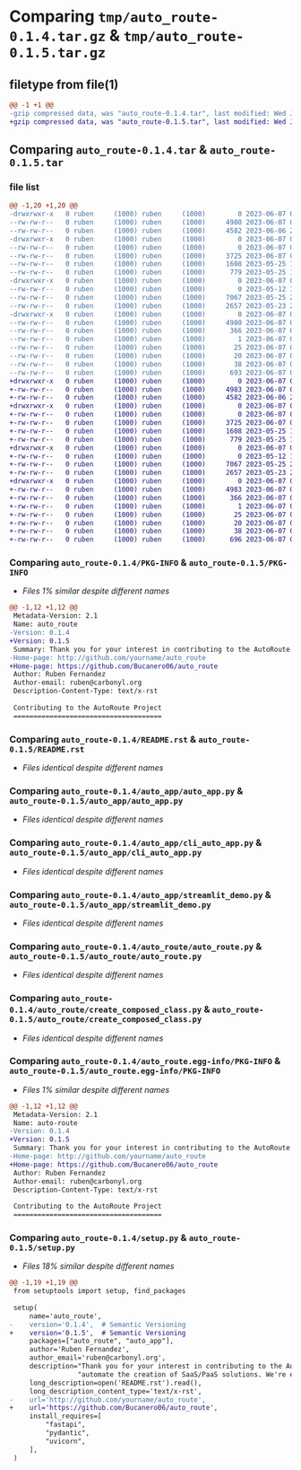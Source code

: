 # Comparing `tmp/auto_route-0.1.4.tar.gz` & `tmp/auto_route-0.1.5.tar.gz`

## filetype from file(1)

```diff
@@ -1 +1 @@
-gzip compressed data, was "auto_route-0.1.4.tar", last modified: Wed Jun  7 00:21:54 2023, max compression
+gzip compressed data, was "auto_route-0.1.5.tar", last modified: Wed Jun  7 00:33:16 2023, max compression
```

## Comparing `auto_route-0.1.4.tar` & `auto_route-0.1.5.tar`

### file list

```diff
@@ -1,20 +1,20 @@
-drwxrwxr-x   0 ruben     (1000) ruben     (1000)        0 2023-06-07 00:21:54.811912 auto_route-0.1.4/
--rw-rw-r--   0 ruben     (1000) ruben     (1000)     4980 2023-06-07 00:21:54.811912 auto_route-0.1.4/PKG-INFO
--rw-rw-r--   0 ruben     (1000) ruben     (1000)     4582 2023-06-06 23:59:56.000000 auto_route-0.1.4/README.rst
-drwxrwxr-x   0 ruben     (1000) ruben     (1000)        0 2023-06-07 00:21:54.811912 auto_route-0.1.4/auto_app/
--rw-rw-r--   0 ruben     (1000) ruben     (1000)        0 2023-06-07 00:09:47.000000 auto_route-0.1.4/auto_app/__init__.py
--rw-rw-r--   0 ruben     (1000) ruben     (1000)     3725 2023-06-07 00:19:44.000000 auto_route-0.1.4/auto_app/auto_app.py
--rw-rw-r--   0 ruben     (1000) ruben     (1000)     1608 2023-05-25 16:57:12.000000 auto_route-0.1.4/auto_app/cli_auto_app.py
--rw-rw-r--   0 ruben     (1000) ruben     (1000)      779 2023-05-25 16:57:12.000000 auto_route-0.1.4/auto_app/streamlit_demo.py
-drwxrwxr-x   0 ruben     (1000) ruben     (1000)        0 2023-06-07 00:21:54.811912 auto_route-0.1.4/auto_route/
--rw-rw-r--   0 ruben     (1000) ruben     (1000)        0 2023-05-12 18:05:03.000000 auto_route-0.1.4/auto_route/__init__.py
--rw-rw-r--   0 ruben     (1000) ruben     (1000)     7067 2023-05-25 21:33:21.000000 auto_route-0.1.4/auto_route/auto_route.py
--rw-rw-r--   0 ruben     (1000) ruben     (1000)     2657 2023-05-23 23:28:52.000000 auto_route-0.1.4/auto_route/create_composed_class.py
-drwxrwxr-x   0 ruben     (1000) ruben     (1000)        0 2023-06-07 00:21:54.811912 auto_route-0.1.4/auto_route.egg-info/
--rw-rw-r--   0 ruben     (1000) ruben     (1000)     4980 2023-06-07 00:21:54.000000 auto_route-0.1.4/auto_route.egg-info/PKG-INFO
--rw-rw-r--   0 ruben     (1000) ruben     (1000)      366 2023-06-07 00:21:54.000000 auto_route-0.1.4/auto_route.egg-info/SOURCES.txt
--rw-rw-r--   0 ruben     (1000) ruben     (1000)        1 2023-06-07 00:21:54.000000 auto_route-0.1.4/auto_route.egg-info/dependency_links.txt
--rw-rw-r--   0 ruben     (1000) ruben     (1000)       25 2023-06-07 00:21:54.000000 auto_route-0.1.4/auto_route.egg-info/requires.txt
--rw-rw-r--   0 ruben     (1000) ruben     (1000)       20 2023-06-07 00:21:54.000000 auto_route-0.1.4/auto_route.egg-info/top_level.txt
--rw-rw-r--   0 ruben     (1000) ruben     (1000)       38 2023-06-07 00:21:54.811912 auto_route-0.1.4/setup.cfg
--rw-rw-r--   0 ruben     (1000) ruben     (1000)      693 2023-06-07 00:21:52.000000 auto_route-0.1.4/setup.py
+drwxrwxr-x   0 ruben     (1000) ruben     (1000)        0 2023-06-07 00:33:16.795373 auto_route-0.1.5/
+-rw-rw-r--   0 ruben     (1000) ruben     (1000)     4983 2023-06-07 00:33:16.795373 auto_route-0.1.5/PKG-INFO
+-rw-rw-r--   0 ruben     (1000) ruben     (1000)     4582 2023-06-06 23:59:56.000000 auto_route-0.1.5/README.rst
+drwxrwxr-x   0 ruben     (1000) ruben     (1000)        0 2023-06-07 00:33:16.795373 auto_route-0.1.5/auto_app/
+-rw-rw-r--   0 ruben     (1000) ruben     (1000)        0 2023-06-07 00:09:47.000000 auto_route-0.1.5/auto_app/__init__.py
+-rw-rw-r--   0 ruben     (1000) ruben     (1000)     3725 2023-06-07 00:19:44.000000 auto_route-0.1.5/auto_app/auto_app.py
+-rw-rw-r--   0 ruben     (1000) ruben     (1000)     1608 2023-05-25 16:57:12.000000 auto_route-0.1.5/auto_app/cli_auto_app.py
+-rw-rw-r--   0 ruben     (1000) ruben     (1000)      779 2023-05-25 16:57:12.000000 auto_route-0.1.5/auto_app/streamlit_demo.py
+drwxrwxr-x   0 ruben     (1000) ruben     (1000)        0 2023-06-07 00:33:16.795373 auto_route-0.1.5/auto_route/
+-rw-rw-r--   0 ruben     (1000) ruben     (1000)        0 2023-05-12 18:05:03.000000 auto_route-0.1.5/auto_route/__init__.py
+-rw-rw-r--   0 ruben     (1000) ruben     (1000)     7067 2023-05-25 21:33:21.000000 auto_route-0.1.5/auto_route/auto_route.py
+-rw-rw-r--   0 ruben     (1000) ruben     (1000)     2657 2023-05-23 23:28:52.000000 auto_route-0.1.5/auto_route/create_composed_class.py
+drwxrwxr-x   0 ruben     (1000) ruben     (1000)        0 2023-06-07 00:33:16.795373 auto_route-0.1.5/auto_route.egg-info/
+-rw-rw-r--   0 ruben     (1000) ruben     (1000)     4983 2023-06-07 00:33:16.000000 auto_route-0.1.5/auto_route.egg-info/PKG-INFO
+-rw-rw-r--   0 ruben     (1000) ruben     (1000)      366 2023-06-07 00:33:16.000000 auto_route-0.1.5/auto_route.egg-info/SOURCES.txt
+-rw-rw-r--   0 ruben     (1000) ruben     (1000)        1 2023-06-07 00:33:16.000000 auto_route-0.1.5/auto_route.egg-info/dependency_links.txt
+-rw-rw-r--   0 ruben     (1000) ruben     (1000)       25 2023-06-07 00:33:16.000000 auto_route-0.1.5/auto_route.egg-info/requires.txt
+-rw-rw-r--   0 ruben     (1000) ruben     (1000)       20 2023-06-07 00:33:16.000000 auto_route-0.1.5/auto_route.egg-info/top_level.txt
+-rw-rw-r--   0 ruben     (1000) ruben     (1000)       38 2023-06-07 00:33:16.795373 auto_route-0.1.5/setup.cfg
+-rw-rw-r--   0 ruben     (1000) ruben     (1000)      696 2023-06-07 00:29:35.000000 auto_route-0.1.5/setup.py
```

### Comparing `auto_route-0.1.4/PKG-INFO` & `auto_route-0.1.5/PKG-INFO`

 * *Files 1% similar despite different names*

```diff
@@ -1,12 +1,12 @@
 Metadata-Version: 2.1
 Name: auto_route
-Version: 0.1.4
+Version: 0.1.5
 Summary: Thank you for your interest in contributing to the AutoRoute project! Our goal is to simplify and automate the creation of SaaS/PaaS solutions. We're excited to welcome you to our community.
-Home-page: http://github.com/yourname/auto_route
+Home-page: https://github.com/Bucanero06/auto_route
 Author: Ruben Fernandez
 Author-email: ruben@carbonyl.org
 Description-Content-Type: text/x-rst
 
 Contributing to the AutoRoute Project
 =====================================
```

### Comparing `auto_route-0.1.4/README.rst` & `auto_route-0.1.5/README.rst`

 * *Files identical despite different names*

### Comparing `auto_route-0.1.4/auto_app/auto_app.py` & `auto_route-0.1.5/auto_app/auto_app.py`

 * *Files identical despite different names*

### Comparing `auto_route-0.1.4/auto_app/cli_auto_app.py` & `auto_route-0.1.5/auto_app/cli_auto_app.py`

 * *Files identical despite different names*

### Comparing `auto_route-0.1.4/auto_app/streamlit_demo.py` & `auto_route-0.1.5/auto_app/streamlit_demo.py`

 * *Files identical despite different names*

### Comparing `auto_route-0.1.4/auto_route/auto_route.py` & `auto_route-0.1.5/auto_route/auto_route.py`

 * *Files identical despite different names*

### Comparing `auto_route-0.1.4/auto_route/create_composed_class.py` & `auto_route-0.1.5/auto_route/create_composed_class.py`

 * *Files identical despite different names*

### Comparing `auto_route-0.1.4/auto_route.egg-info/PKG-INFO` & `auto_route-0.1.5/auto_route.egg-info/PKG-INFO`

 * *Files 1% similar despite different names*

```diff
@@ -1,12 +1,12 @@
 Metadata-Version: 2.1
 Name: auto-route
-Version: 0.1.4
+Version: 0.1.5
 Summary: Thank you for your interest in contributing to the AutoRoute project! Our goal is to simplify and automate the creation of SaaS/PaaS solutions. We're excited to welcome you to our community.
-Home-page: http://github.com/yourname/auto_route
+Home-page: https://github.com/Bucanero06/auto_route
 Author: Ruben Fernandez
 Author-email: ruben@carbonyl.org
 Description-Content-Type: text/x-rst
 
 Contributing to the AutoRoute Project
 =====================================
```

### Comparing `auto_route-0.1.4/setup.py` & `auto_route-0.1.5/setup.py`

 * *Files 18% similar despite different names*

```diff
@@ -1,19 +1,19 @@
 from setuptools import setup, find_packages
 
 setup(
     name='auto_route',
-    version='0.1.4',  # Semantic Versioning
+    version='0.1.5',  # Semantic Versioning
     packages=["auto_route", "auto_app"],
     author='Ruben Fernandez',
     author_email='ruben@carbonyl.org',
     description="Thank you for your interest in contributing to the AutoRoute project! Our goal is to simplify and "
                 "automate the creation of SaaS/PaaS solutions. We're excited to welcome you to our community.",
     long_description=open('README.rst').read(),
     long_description_content_type='text/x-rst',
-    url='http://github.com/yourname/auto_route',
+    url='https://github.com/Bucanero06/auto_route',
     install_requires=[
         "fastapi",
         "pydantic",
         "uvicorn",
     ],
 )
```

